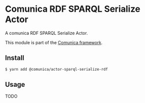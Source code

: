 # Comunica RDF SPARQL Serialize Actor

A comunica RDF SPARQL Serialize Actor.

This module is part of the [Comunica framework](https://github.com/comunica/comunica).

## Install

```bash
$ yarn add @comunica/actor-sparql-serialize-rdf
```

## Usage

TODO
